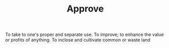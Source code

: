 ---
title: Approve
letter: A
permalink: "/definitions/approve.html"
body: To take to one's proper and separate use. To improve; to enhance the value or
  profits of anything. To inclose and cultivate common or waste land
published_at: '2018-07-07'
source: Black's Law Dictionary
layout: post
---